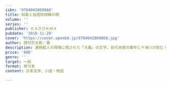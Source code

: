```yaml
---
isbn: '9784041069868'
title: 知覧と指宿枕崎線の間
volume: ''
series: ''
publisher: ＫＡＤＯＫＷＡ
pubdate: '2018-11-29'
cover: 'https://cover.openbd.jp/9784041069868.jpg'
author: 西村京太郎／著
description: 連続殺人の現場に残された「大義」の文字。前代未聞の事件に十津川が挑む！
price: '880'
genre: ''
target: 一般
format: 単行本
content: 日本文学、小説・物語

---
```

